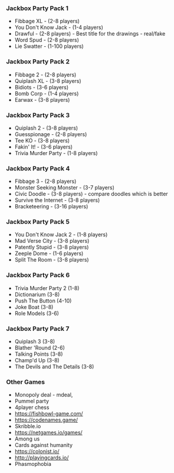 ### Jackbox Party Pack 1
* Fibbage XL - (2-8 players)
* You Don't Know Jack - (1-4 players)
* Drawful - (2-8 players) - Best title for the drawings - real/fake
* Word Spud - (2-8 players)
* Lie Swatter - (1-100 players)

### Jackbox Party Pack 2
* Fibbage 2 - (2-8 players)
* Quiplash XL - (3-8 players)
* Bidiots - (3-6 players)
* Bomb Corp - (1-4 players)
* Earwax - (3-8 players)

### Jackbox Party Pack 3
* Quiplash 2 - (3-8 players)
* Guesspionage - (2-8 players)
* Tee KO - (3-8 players)
* Fakin' It! - (3-6 players)
* Trivia Murder Party - (1-8 players)

### Jackbox Party Pack 4
* Fibbage 3 - (2-8 players)
* Monster Seeking Monster - (3-7 players)
* Civic Doodle - (3-8 players) - compare doodles which is better
* Survive the Internet - (3-8 players)
* Bracketeering - (3-16 players)

### Jackbox Party Pack 5
* You Don't Know Jack 2 - (1-8 players)
* Mad Verse City - (3-8 players)
* Patently Stupid - (3-8 players)
* Zeeple Dome - (1-6 players)
* Split The Room - (3-8 players)

### Jackbox Party Pack 6
* Trivia Murder Party 2 (1-8)
* Dictionarium (3-8)
* Push The Button (4-10)
* Joke Boat (3-8)
* Role Models (3-6)

### Jackbox Party Pack 7
* Quiplash 3 (3-8)
* Blather 'Round (2-6)
* Talking Points (3-8)
* Champ'd Up (3-8)
* The Devils and The Details (3-8)

### Other Games
* Monopoly deal - mdeal,
* Pummel party
* 4player chess
* https://fishbowl-game.com/
* https://codenames.game/
* Skribble.io
* https://netgames.io/games/
* Among us
* Cards against humanity
* https://colonist.io/
* http://playingcards.io/
* Phasmophobia

